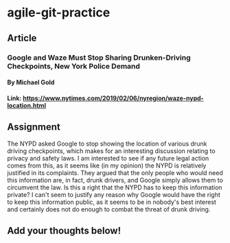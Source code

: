 # agile-git-practice

## Article

### Google and Waze Must Stop Sharing Drunken-Driving Checkpoints, New York Police Demand
#### By Michael Gold
#### Link: https://www.nytimes.com/2019/02/06/nyregion/waze-nypd-location.html

## Assignment

The NYPD asked Google to stop showing the location of various drunk driving checkpoints, which makes for an interesting discussion relating to privacy and safety laws. I am interested to see if any future legal action comes from this, as it seems like (in my opinion) the NYPD is relatively justified in its complaints. They argued that the only people who would need this information are, in fact, drunk drivers, and Google simply allows them to circumvent the law. Is this a right that the NYPD has to keep this information private? I can't seem to justify any reason why Google would have the right to keep this information public, as it seems to be in nobody's best interest and certainly does not do enough to combat the threat of drunk driving.

## Add your thoughts below!
